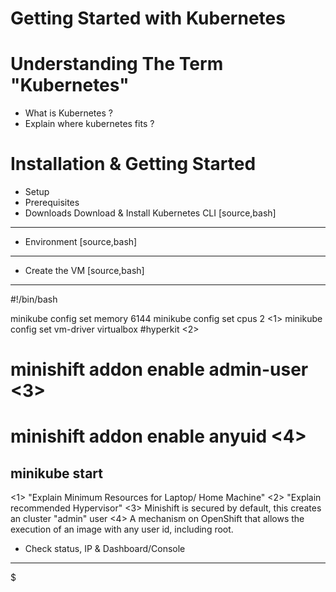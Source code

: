 # Getting Started with Kubernetes

# Understanding The Term "Kubernetes"
- What is Kubernetes ?
- Explain where kubernetes fits ?

# Installation & Getting Started
- Setup
- Prerequisites
- Downloads
  Download & Install Kubernetes CLI
[source,bash]
----
- Environment
[source,bash]
----
- Create the VM
[source,bash]
----
#!/bin/bash

minikube config set memory 6144
minikube config set cpus 2 <1>
minikube config set vm-driver virtualbox #hyperkit <2>
# minishift addon enable admin-user <3>
# minishift addon enable anyuid <4>
minikube start
----
<1> "Explain Minimum Resources for Laptop/ Home Machine"
<2> "Explain recommended Hypervisor"
<3> Minishift is secured by default, this creates an cluster "admin" user
<4> A mechanism on OpenShift that allows the execution of an image with any user id, including root.

- Check status, IP & Dashboard/Console
----
$
